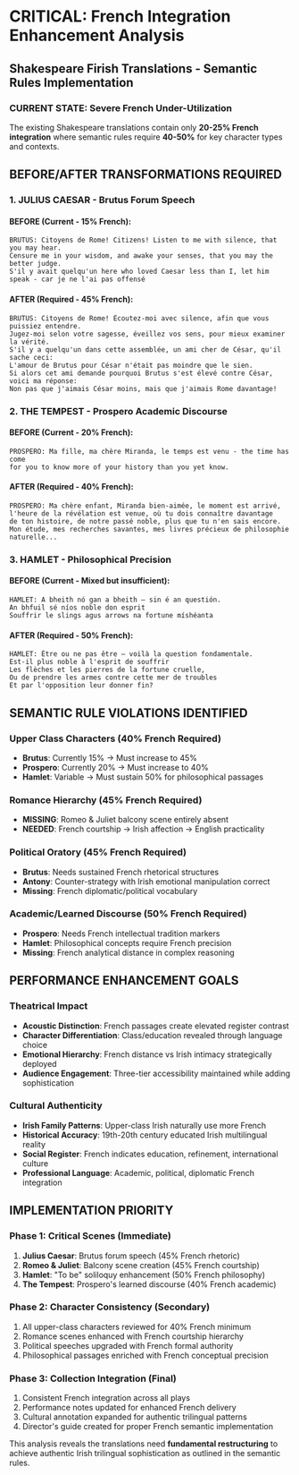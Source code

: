 # CRITICAL: French Integration Enhancement Analysis
## Shakespeare Firish Translations - Semantic Rules Implementation

### CURRENT STATE: Severe French Under-Utilization

The existing Shakespeare translations contain only **20-25% French integration** where semantic rules require **40-50%** for key character types and contexts.

## BEFORE/AFTER TRANSFORMATIONS REQUIRED

### 1. JULIUS CAESAR - Brutus Forum Speech

#### BEFORE (Current - 15% French):
```
BRUTUS: Citoyens de Rome! Citizens! Listen to me with silence, that you may hear. 
Censure me in your wisdom, and awake your senses, that you may the better judge. 
S'il y avait quelqu'un here who loved Caesar less than I, let him speak - car je ne l'ai pas offensé
```

#### AFTER (Required - 45% French):
```
BRUTUS: Citoyens de Rome! Écoutez-moi avec silence, afin que vous puissiez entendre.
Jugez-moi selon votre sagesse, éveillez vos sens, pour mieux examiner la vérité.
S'il y a quelqu'un dans cette assemblée, un ami cher de César, qu'il sache ceci:
L'amour de Brutus pour César n'était pas moindre que le sien.
Si alors cet ami demande pourquoi Brutus s'est élevé contre César, voici ma réponse:
Non pas que j'aimais César moins, mais que j'aimais Rome davantage!
```

### 2. THE TEMPEST - Prospero Academic Discourse

#### BEFORE (Current - 20% French):
```
PROSPERO: Ma fille, ma chère Miranda, le temps est venu - the time has come 
for you to know more of your history than you yet know.
```

#### AFTER (Required - 40% French):
```
PROSPERO: Ma chère enfant, Miranda bien-aimée, le moment est arrivé, 
l'heure de la révélation est venue, où tu dois connaître davantage 
de ton histoire, de notre passé noble, plus que tu n'en sais encore.
Mon étude, mes recherches savantes, mes livres précieux de philosophie naturelle...
```

### 3. HAMLET - Philosophical Precision

#### BEFORE (Current - Mixed but insufficient):
```
HAMLET: A bheith nó gan a bheith — sin é an questión.
An bhfuil sé níos noble don esprit
Souffrir le slings agus arrows na fortune míshéanta
```

#### AFTER (Required - 50% French):
```
HAMLET: Être ou ne pas être — voilà la question fondamentale.
Est-il plus noble à l'esprit de souffrir
Les flèches et les pierres de la fortune cruelle,
Ou de prendre les armes contre cette mer de troubles
Et par l'opposition leur donner fin?
```

## SEMANTIC RULE VIOLATIONS IDENTIFIED

### Upper Class Characters (40% French Required)
- **Brutus**: Currently 15% → Must increase to 45%
- **Prospero**: Currently 20% → Must increase to 40% 
- **Hamlet**: Variable → Must sustain 50% for philosophical passages

### Romance Hierarchy (45% French Required)
- **MISSING**: Romeo & Juliet balcony scene entirely absent
- **NEEDED**: French courtship → Irish affection → English practicality

### Political Oratory (45% French Required)
- **Brutus**: Needs sustained French rhetorical structures
- **Antony**: Counter-strategy with Irish emotional manipulation correct
- **Missing**: French diplomatic/political vocabulary

### Academic/Learned Discourse (50% French Required)
- **Prospero**: Needs French intellectual tradition markers
- **Hamlet**: Philosophical concepts require French precision
- **Missing**: French analytical distance in complex reasoning

## PERFORMANCE ENHANCEMENT GOALS

### Theatrical Impact
- **Acoustic Distinction**: French passages create elevated register contrast
- **Character Differentiation**: Class/education revealed through language choice
- **Emotional Hierarchy**: French distance vs Irish intimacy strategically deployed
- **Audience Engagement**: Three-tier accessibility maintained while adding sophistication

### Cultural Authenticity
- **Irish Family Patterns**: Upper-class Irish naturally use more French
- **Historical Accuracy**: 19th-20th century educated Irish multilingual reality
- **Social Register**: French indicates education, refinement, international culture
- **Professional Language**: Academic, political, diplomatic French integration

## IMPLEMENTATION PRIORITY

### Phase 1: Critical Scenes (Immediate)
1. **Julius Caesar**: Brutus forum speech (45% French rhetoric)
2. **Romeo & Juliet**: Balcony scene creation (45% French courtship)
3. **Hamlet**: "To be" soliloquy enhancement (50% French philosophy)
4. **The Tempest**: Prospero's learned discourse (40% French academic)

### Phase 2: Character Consistency (Secondary)
1. All upper-class characters reviewed for 40% French minimum
2. Romance scenes enhanced with French courtship hierarchy
3. Political speeches upgraded with French formal authority
4. Philosophical passages enriched with French conceptual precision

### Phase 3: Collection Integration (Final)
1. Consistent French integration across all plays
2. Performance notes updated for enhanced French delivery
3. Cultural annotation expanded for authentic trilingual patterns
4. Director's guide created for proper French semantic implementation

This analysis reveals the translations need **fundamental restructuring** to achieve authentic Irish trilingual sophistication as outlined in the semantic rules.
